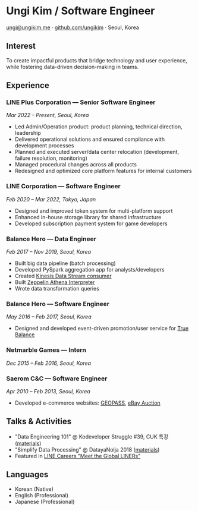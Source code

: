 # Ungi Kim / Software Engineer
<ungi@ungikim.me> · [github.com/ungikim](https://github.com/ungikim) · Seoul, Korea

## Interest

To create impactful products that bridge technology and user experience, while fostering data-driven
decision-making in teams.

## Experience

### **LINE Plus Corporation** — Senior Software Engineer  
_Mar 2022 – Present, Seoul, Korea_

- Led Admin/Operation product: product planning, technical direction, leadership
- Delivered operational solutions and ensured compliance with development processes
- Planned and executed server/data center relocation (development, failure resolution, monitoring)
- Managed procedural changes across all products
- Redesigned and optimized core platform features for internal customers

### **LINE Corporation** — Software Engineer  
_Feb 2020 – Mar 2022, Tokyo, Japan_

- Designed and improved token system for multi-platform support
- Enhanced in-house storage library for shared infrastructure
- Developed subscription payment system for game developers

### **Balance Hero** — Data Engineer  
_Feb 2017 – Nov 2019, Seoul, Korea_

- Built big data pipeline (batch processing)
- Developed PySpark aggregation app for analysts/developers
- Created [Kinesis Data Stream consumer](https://github.com/ungikim/kinsumer)
- Built [Zeppelin Athena Interpreter](https://github.com/ungikim/zeppelin-athena-interpreter)
- Wrote data transformation queries

### **Balance Hero** — Software Engineer  
_May 2016 – Feb 2017, Seoul, Korea_

- Designed and developed event-driven promotion/user service for [True Balance](https://play.google.com/store/apps/details?id=com.balancehero.truebalance)

### **Netmarble Games** — Intern  
_Dec 2015 – Feb 2016, Seoul, Korea_

### **Saerom C&C** — Software Engineer  
_Apr 2010 – Feb 2013, Seoul, Korea_

- Developed e-commerce websites: [GEOPASS](https://www.geopass.com/), [eBay Auction](https://ebay.auction.co.kr/)

## Talks & Activities
- "Data Engineering 101" @ Kodeveloper Struggle #39, CUK 특강 ([materials](https://drive.google.com/file/d/1ICjYNSf5CgyYPujsyUqtIpHCaZ2gR6S6/view))
- "Simplify Data Processing" @ DatayaNolja 2018 ([materials](https://drive.google.com/file/d/1ciCKdWEePWqYBS01IzNUGudgZ2SL4EcU/view))
- Featured in [LINE Careers "Meet the Global LINERs"](https://careers.linecorp.com/people/48)

## Languages
- Korean (Native)
- English (Professional)
- Japanese (Professional)
